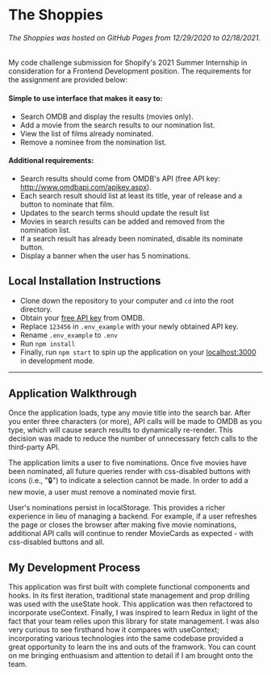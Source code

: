 # The Shoppies

###### The Shoppies was hosted on GitHub Pages from 12/29/2020 to 02/18/2021.

My code challenge submission for Shopify's 2021 Summer Internship in consideration for a Frontend Development position. The requirements for the assignment are provided below:

#### Simple to use interface that makes it easy to:

- Search OMDB and display the results (movies only).
- Add a movie from the search results to our nomination list.
- View the list of films already nominated.
- Remove a nominee from the nomination list.

#### Additional requirements:

- Search results should come from OMDB's API (free API key: http://www.omdbapi.com/apikey.aspx).
- Each search result should list at least its title, year of release and a button to nominate that film.
- Updates to the search terms should update the result list
- Movies in search results can be added and removed from the nomination list.
- If a search result has already been nominated, disable its nominate button.
- Display a banner when the user has 5 nominations.

## Local Installation Instructions

- Clone down the repository to your computer and `cd` into the root directory.
- Obtain your [free API key](https://www.omdbapi.com/apikey.aspx ) from OMDB.
- Replace `123456` in `.env_example` with your newly obtained API key.
- Rename `.env_example` to `.env`
- Run `npm install`
- Finally, run `npm start` to spin up the application on your [localhost:3000](http://localhost:3000/) in development mode.

---

## Application Walkthrough

Once the application loads, type any movie title into the search bar. After you enter three characters (or more), API calls will be made to OMDB as you type, which will cause search results to dynamically re-render. This decision was made to reduce the number of unnecessary fetch calls to the third-party API.

The application limits a user to five nominations. Once five movies have been nominated, all future queries render with css-disabled buttons with icons (i.e., "🔒") to indicate a selection cannot be made. In order to add a new movie, a user must remove a nominated movie first.

User's nominations persist in localStorage. This provides a richer experience in lieu of managing a backend. For example, if a user refreshes the page or closes the browser after making five movie nominations, additional API calls will continue to render MovieCards as expected - with css-disabled buttons and all.

## My Development Process

This application was first built with complete functional components and hooks. In its first iteration, traditional state management and prop drilling was used with the useState hook. This application was then refactored to incorporate useContext. Finally, I was inspired to learn Redux in light of the fact that your team relies upon this library for state management. I was also very curious to see firsthand how it compares with useContext; incorporating various technologies into the same codebase provided a great opportunity to learn the ins and outs of the framwork. You can count on me bringing  enthuasism and attention to detail if I am brought onto the team.
